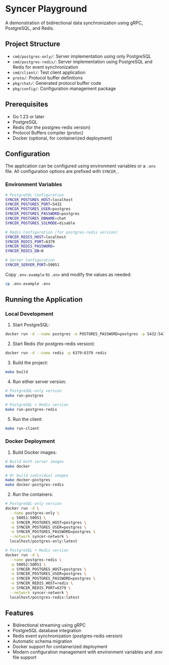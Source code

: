 # Syncer Playground

A demonstration of bidirectional data synchronization using gRPC, PostgreSQL, and Redis.

## Project Structure

- `cmd/postgres-only/`: Server implementation using only PostgreSQL
- `cmd/postgres-redis/`: Server implementation using PostgreSQL and Redis for event synchronization
- `cmd/client/`: Test client application
- `proto/`: Protocol buffer definitions
- `pkg/chat/`: Generated protocol buffer code
- `pkg/config/`: Configuration management package

## Prerequisites

- Go 1.23 or later
- PostgreSQL
- Redis (for the postgres-redis version)
- Protocol Buffers compiler (protoc)
- Docker (optional, for containerized deployment)

## Configuration

The application can be configured using environment variables or a `.env` file. All configuration options are prefixed with `SYNCER_`.

### Environment Variables

```bash
# PostgreSQL Configuration
SYNCER_POSTGRES_HOST=localhost
SYNCER_POSTGRES_PORT=5432
SYNCER_POSTGRES_USER=postgres
SYNCER_POSTGRES_PASSWORD=postgres
SYNCER_POSTGRES_DBNAME=chat
SYNCER_POSTGRES_SSLMODE=disable

# Redis Configuration (for postgres-redis version)
SYNCER_REDIS_HOST=localhost
SYNCER_REDIS_PORT=6379
SYNCER_REDIS_PASSWORD=
SYNCER_REDIS_DB=0

# Server Configuration
SYNCER_SERVER_PORT=50051
```

Copy `.env.example` to `.env` and modify the values as needed:
```bash
cp .env.example .env
```

## Running the Application

### Local Development

1. Start PostgreSQL:
```bash
docker run -d --name postgres -e POSTGRES_PASSWORD=postgres -p 5432:5432 postgres
```

2. Start Redis (for postgres-redis version):
```bash
docker run -d --name redis -p 6379:6379 redis
```

3. Build the project:
```bash
make build
```

4. Run either server version:
```bash
# PostgreSQL-only version
make run-postgres

# PostgreSQL + Redis version
make run-postgres-redis
```

5. Run the client:
```bash
make run-client
```

### Docker Deployment

1. Build Docker images:
```bash
# Build both server images
make docker

# Or build individual images
make docker-postgres
make docker-postgres-redis
```

2. Run the containers:
```bash
# PostgreSQL-only version
docker run -d \
  --name postgres-only \
  -p 50051:50051 \
  -e SYNCER_POSTGRES_HOST=postgres \
  -e SYNCER_POSTGRES_USER=postgres \
  -e SYNCER_POSTGRES_PASSWORD=postgres \
  --network syncer-network \
  localhost/postgres-only:latest

# PostgreSQL + Redis version
docker run -d \
  --name postgres-redis \
  -p 50052:50051 \
  -e SYNCER_POSTGRES_HOST=postgres \
  -e SYNCER_POSTGRES_USER=postgres \
  -e SYNCER_POSTGRES_PASSWORD=postgres \
  -e SYNCER_REDIS_HOST=redis \
  -e SYNCER_REDIS_PORT=6379 \
  --network syncer-network \
  localhost/postgres-redis:latest
```

## Features

- Bidirectional streaming using gRPC
- PostgreSQL database integration
- Redis event synchronization (postgres-redis version)
- Automatic schema migration
- Docker support for containerized deployment
- Modern configuration management with environment variables and .env file support
